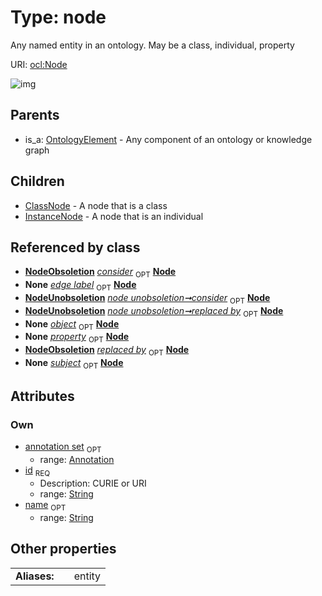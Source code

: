 
# Type: node


Any named entity in an ontology. May be a class, individual, property

URI: [ocl:Node](http://w3id.org/oclNode)


![img](http://yuml.me/diagram/nofunky;dir:TB/class/[OntologyElement],[NodeUnobsoletion],[NodeObsoletion],[Annotation]<annotation%20set%200..1-++[Node&#124;id:string;name:string%20%3F],[NodeObsoletion]-%20consider(i)%200..1>[Node],[EdgeCreation]-%20edge%20label%200..1>[Node],[Edge]-%20edge%20label%200..1>[Node],[NodeUnobsoletion]-%20consider%200..1>[Node],[NodeUnobsoletion]-%20replaced%20by%200..1>[Node],[EdgeCreation]-%20object%200..1>[Node],[Edge]-%20object%200..1>[Node],[PropertyValue]-%20property%200..1>[Node],[Annotation]-%20property(i)%200..1>[Node],[NodeObsoletion]-%20replaced%20by(i)%200..1>[Node],[EdgeCreation]-%20subject%200..1>[Node],[Edge]-%20subject%200..1>[Node],[Node]^-[InstanceNode],[Node]^-[ClassNode],[OntologyElement]^-[Node],[PropertyValue],[InstanceNode],[EdgeCreation],[Edge],[ClassNode],[Annotation])

## Parents

 *  is_a: [OntologyElement](OntologyElement.md) - Any component of an ontology or knowledge graph

## Children

 * [ClassNode](ClassNode.md) - A node that is a class
 * [InstanceNode](InstanceNode.md) - A node that is an individual

## Referenced by class

 *  **[NodeObsoletion](NodeObsoletion.md)** *[consider](consider.md)*  <sub>OPT</sub>  **[Node](Node.md)**
 *  **None** *[edge label](edge_label.md)*  <sub>OPT</sub>  **[Node](Node.md)**
 *  **[NodeUnobsoletion](NodeUnobsoletion.md)** *[node unobsoletion➞consider](node_unobsoletion_consider.md)*  <sub>OPT</sub>  **[Node](Node.md)**
 *  **[NodeUnobsoletion](NodeUnobsoletion.md)** *[node unobsoletion➞replaced by](node_unobsoletion_replaced_by.md)*  <sub>OPT</sub>  **[Node](Node.md)**
 *  **None** *[object](object.md)*  <sub>OPT</sub>  **[Node](Node.md)**
 *  **None** *[property](property.md)*  <sub>OPT</sub>  **[Node](Node.md)**
 *  **[NodeObsoletion](NodeObsoletion.md)** *[replaced by](replaced_by.md)*  <sub>OPT</sub>  **[Node](Node.md)**
 *  **None** *[subject](subject.md)*  <sub>OPT</sub>  **[Node](Node.md)**

## Attributes


### Own

 * [annotation set](annotation_set.md)  <sub>OPT</sub>
    * range: [Annotation](Annotation.md)
 * [id](id.md)  <sub>REQ</sub>
    * Description: CURIE or URI
    * range: [String](types/String.md)
 * [name](name.md)  <sub>OPT</sub>
    * range: [String](types/String.md)

## Other properties

|  |  |  |
| --- | --- | --- |
| **Aliases:** | | entity |

